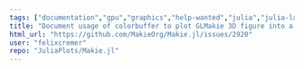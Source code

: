 ```yaml
---
tags: ["documentation","gpu","graphics","help-wanted","julia","julia-language","plotting","visualization"]
title: "Document usage of colorbuffer to plot GLMakie 3D figure into a CairoMakie Figure"
html_url: "https://github.com/MakieOrg/Makie.jl/issues/2920"
user: "felixcremer"
repo: "JuliaPlots/Makie.jl"
---
```


